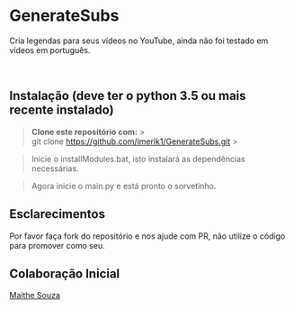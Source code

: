 # **GenerateSubs**

Cria legendas para seus vídeos no YouTube, ainda não foi testado em vídeos em português.

<br />

## Instalação (deve ter o python 3.5 ou mais recente instalado)

> **Clone este repositório com:** > <br />
> git clone https://github.com/imerik1/GenerateSubs.git > <br />

> Inicie o installModules.bat, isto instalará as dependências necessárias.

> Agora inicie o main.py e está pronto o sorvetinho.


## Esclarecimentos
Por favor faça fork do repositório e nos ajude com PR, não utilize o código para promover como seu.

## Colaboração Inicial
[Maithe Souza](https://www.linkedin.com/in/maithe-de-souza/)

